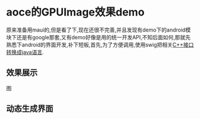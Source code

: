 # aoce的GPUImage效果demo

原来准备用maui的,但是看了下,现在还很不完善,并且发现有demo下的android模块下还是有google那套,又有demo好像是用的统一开发API,不知后面如何,那就先熟悉下android的界面开发,补下短板,首先,为了方便调用,使用swig把相关[C++接口转换成java语言](使用Swig转换成别的语言.md).

## 效果展示

图

## 动态生成界面

